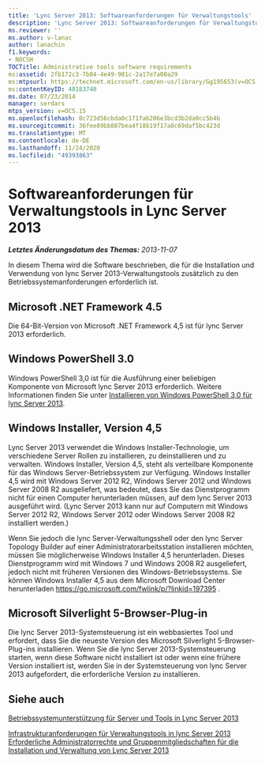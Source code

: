 ```yaml
---
title: 'Lync Server 2013: Softwareanforderungen für Verwaltungstools'
description: 'Lync Server 2013: Softwareanforderungen für Verwaltungstools.'
ms.reviewer: ''
ms.author: v-lanac
author: lanachin
f1.keywords:
- NOCSH
TOCTitle: Administrative tools software requirements
ms:assetid: 2fb172c3-7b84-4e49-981c-2a17e7a00a29
ms:mtpsurl: https://technet.microsoft.com/en-us/library/Gg195653(v=OCS.15)
ms:contentKeyID: 48183740
ms.date: 07/23/2014
manager: serdars
mtps_version: v=OCS.15
ms.openlocfilehash: 0c723d56cbda0c171fab206e3bcd3b2da0cc5b4b
ms.sourcegitcommit: 36fee89bb887bea4f18b19f17a8c69daf5bc423d
ms.translationtype: MT
ms.contentlocale: de-DE
ms.lasthandoff: 11/24/2020
ms.locfileid: "49393863"
---
```

# <a name="administrative-tools-software-requirements-in-lync-server-2013"></a>Softwareanforderungen für Verwaltungstools in Lync Server 2013

<div data-xmlns="http://www.w3.org/1999/xhtml">

<div class="topic" data-xmlns="http://www.w3.org/1999/xhtml" data-msxsl="urn:schemas-microsoft-com:xslt" data-cs="https://msdn.microsoft.com/">

<div data-asp="https://msdn2.microsoft.com/asp">



</div>

<div id="mainSection">

<div id="mainBody">

<span> </span>

_**Letztes Änderungsdatum des Themas:** 2013-11-07_

In diesem Thema wird die Software beschrieben, die für die Installation und Verwendung von lync Server 2013-Verwaltungstools zusätzlich zu den Betriebssystemanforderungen erforderlich ist.

<div>

## <a name="microsoft-net-framework-45"></a>Microsoft .NET Framework 4.5

Die 64-Bit-Version von Microsoft .NET Framework 4,5 ist für lync Server 2013 erforderlich.

</div>

<div>

## <a name="windows-powershell-30"></a>Windows PowerShell 3.0

Windows PowerShell 3,0 ist für die Ausführung einer beliebigen Komponente von Microsoft lync Server 2013 erforderlich. Weitere Informationen finden Sie unter [Installieren von Windows PowerShell 3,0 für lync Server 2013](lync-server-2013-installing-windows-powershell-3-0.md).

</div>

<div>

## <a name="windows-installer-version-45"></a>Windows Installer, Version 4,5

Lync Server 2013 verwendet die Windows Installer-Technologie, um verschiedene Server Rollen zu installieren, zu deinstallieren und zu verwalten. Windows Installer, Version 4,5, steht als verteilbare Komponente für das Windows Server-Betriebssystem zur Verfügung. Windows Installer 4,5 wird mit Windows Server 2012 R2, Windows Server 2012 und Windows Server 2008 R2 ausgeliefert, was bedeutet, dass Sie das Dienstprogramm nicht für einen Computer herunterladen müssen, auf dem lync Server 2013 ausgeführt wird. (Lync Server 2013 kann nur auf Computern mit Windows Server 2012 R2, Windows Server 2012 oder Windows Server 2008 R2 installiert werden.)

Wenn Sie jedoch die lync Server-Verwaltungsshell oder den lync Server Topology Builder auf einer Administratorarbeitsstation installieren möchten, müssen Sie möglicherweise Windows Installer 4,5 herunterladen. Dieses Dienstprogramm wird mit Windows 7 und Windows 2008 R2 ausgeliefert, jedoch nicht mit früheren Versionen des Windows-Betriebssystems. Sie können Windows Installer 4,5 aus dem Microsoft Download Center herunterladen <https://go.microsoft.com/fwlink/p/?linkid=197395> .

</div>

<div>

## <a name="microsoft-silverlight-5-browser-plug-in"></a>Microsoft Silverlight 5-Browser-Plug-in

Die lync Server 2013-Systemsteuerung ist ein webbasiertes Tool und erfordert, dass Sie die neueste Version des Microsoft Silverlight 5-Browser-Plug-ins installieren. Wenn Sie die lync Server 2013-Systemsteuerung starten, wenn diese Software nicht installiert ist oder wenn eine frühere Version installiert ist, werden Sie in der Systemsteuerung von lync Server 2013 aufgefordert, die erforderliche Version zu installieren.

</div>

<div>

## <a name="see-also"></a>Siehe auch


[Betriebssystemunterstützung für Server und Tools in Lync Server 2013](lync-server-2013-server-and-tools-operating-system-support.md)  


[Infrastrukturanforderungen für Verwaltungstools in lync Server 2013](lync-server-2013-administrative-tools-infrastructure-requirements.md)  
[Erforderliche Administratorrechte und Gruppenmitgliedschaften für die Installation und Verwaltung von Lync Server 2013](lync-server-2013-administrator-rights-and-permissions-required-for-setup-and-administration.md)  
  

</div>

</div>

<span> </span>

</div>

</div>

</div>

